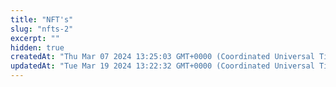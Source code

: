 ```yaml
---
title: "NFT's"
slug: "nfts-2"
excerpt: ""
hidden: true
createdAt: "Thu Mar 07 2024 13:25:03 GMT+0000 (Coordinated Universal Time)"
updatedAt: "Tue Mar 19 2024 13:22:32 GMT+0000 (Coordinated Universal Time)"
---
```

